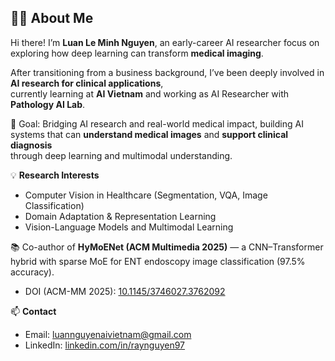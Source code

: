 ## 👨‍💻 About Me

Hi there! I’m **Luan Le Minh Nguyen**, an early-career AI researcher focus on exploring how deep learning can transform **medical imaging**.

After transitioning from a business background, I’ve been deeply involved in **AI research for clinical applications**,  
currently learning at **AI Vietnam** and working as AI Researcher with **Pathology AI Lab**.

🎯 Goal: Bridging AI research and real-world medical impact, building AI systems that can **understand medical images** and **support clinical diagnosis**  
through deep learning and multimodal understanding.

💡 **Research Interests**
- Computer Vision in Healthcare (Segmentation, VQA, Image Classification)  
- Domain Adaptation & Representation Learning  
- Vision-Language Models and Multimodal Learning  

📚 Co-author of **HyMoENet (ACM Multimedia 2025)** — a CNN–Transformer hybrid with sparse MoE for ENT endoscopy image classification (97.5% accuracy).
- DOI (ACM-MM 2025): [10.1145/3746027.3762092](https://doi.org/10.1145/3746027.3762092)

📫 **Contact**
- Email: luannguyenaivietnam@gmail.com  
- LinkedIn: [linkedin.com/in/raynguyen97](https://www.linkedin.com/in/raynguyen97/)  

